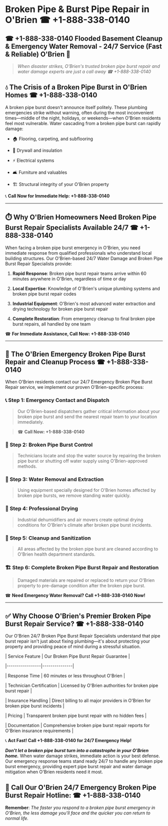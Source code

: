 # Broken Pipe & Burst Pipe Repair in O'Brien ☎ +1-888-338-0140  
## ☎ +1-888-338-0140 Flooded Basement Cleanup & Emergency Water Removal - 24/7 Service (Fast & Reliable) O'Brien 🚨  

> *When disaster strikes, O'Brien's trusted broken pipe burst repair and water damage experts are just a call away ☎ +1-888-338-0140*  

## 💧 The Crisis of a Broken Pipe Burst in O'Brien Homes ☎ +1-888-338-0140  

A broken pipe burst doesn't announce itself politely. These plumbing emergencies strike without warning, often during the most inconvenient times—middle of the night, holidays, or weekends—when O'Brien residents feel most vulnerable. Water cascading from a broken pipe burst can rapidly damage:  

* 🏠 Flooring, carpeting, and subflooring  
* 🧱 Drywall and insulation  
* ⚡ Electrical systems  
* 🛋️ Furniture and valuables  
* 🏗️ Structural integrity of your O'Brien property  

📞 **Call Now for Immediate Help: +1-888-338-0140**  

---  

## ⏱️ Why O'Brien Homeowners Need Broken Pipe Burst Repair Specialists Available 24/7 ☎ +1-888-338-0140  

When facing a broken pipe burst emergency in O'Brien, you need immediate response from qualified professionals who understand local building structures. Our O'Brien-based 24/7 Water Damage and Broken Pipe Burst Repair Specialists provide:  

1. **Rapid Response**: Broken pipe burst repair teams arrive within 60 minutes anywhere in O'Brien, regardless of time or day  
2. **Local Expertise**: Knowledge of O'Brien's unique plumbing systems and broken pipe burst repair codes  
3. **Industrial Equipment**: O'Brien's most advanced water extraction and drying technology for broken pipe burst repair  
4. **Complete Restoration**: From emergency cleanup to final broken pipe burst repairs, all handled by one team  

☎ **For Immediate Assistance, Call Now: +1-888-338-0140**  

---  

## 🔧 The O'Brien Emergency Broken Pipe Burst Repair and Cleanup Process ☎ +1-888-338-0140  

When O'Brien residents contact our 24/7 Emergency Broken Pipe Burst Repair service, we implement our proven O'Brien-specific process:  

### 📞 Step 1: Emergency Contact and Dispatch  
> Our O'Brien-based dispatchers gather critical information about your broken pipe burst and send the nearest repair team to your location immediately.  
> ☎ **Call Now: +1-888-338-0140**  

### 🚿 Step 2: Broken Pipe Burst Control  
> Technicians locate and stop the water source by repairing the broken pipe burst or shutting off water supply using O'Brien-approved methods.  

### 🌊 Step 3: Water Removal and Extraction  
> Using equipment specially designed for O'Brien homes affected by broken pipe bursts, we remove standing water quickly.  

### 💨 Step 4: Professional Drying  
> Industrial dehumidifiers and air movers create optimal drying conditions for O'Brien's climate after broken pipe burst incidents.  

### 🧼 Step 5: Cleanup and Sanitization  
> All areas affected by the broken pipe burst are cleaned according to O'Brien health department standards.  

### 🏗️ Step 6: Complete Broken Pipe Burst Repair and Restoration  
> Damaged materials are repaired or replaced to return your O'Brien property to pre-damage condition after the broken pipe burst.  

☎ **Need Emergency Water Removal? Call +1-888-338-0140 Now!**  

---  

## ✅ Why Choose O'Brien's Premier Broken Pipe Burst Repair Service? ☎ +1-888-338-0140  

Our O'Brien 24/7 Broken Pipe Burst Repair Specialists understand that pipe burst repair isn't just about fixing plumbing—it's about protecting your property and providing peace of mind during a stressful situation.  

| Service Feature | Our Broken Pipe Burst Repair Guarantee |  
|-----------------|---------------|  
| Response Time | 60 minutes or less throughout O'Brien |  
| Technician Certification | Licensed by O'Brien authorities for broken pipe burst repair |  
| Insurance Handling | Direct billing to all major providers in O'Brien for broken pipe burst incidents |  
| Pricing | Transparent broken pipe burst repair with no hidden fees |  
| Documentation | Comprehensive broken pipe burst repair reports for O'Brien insurance requirements |  

📞 **Act Fast! Call +1-888-338-0140 for 24/7 Emergency Help!**  

***Don't let a broken pipe burst turn into a catastrophe in your O'Brien home.*** When water damage strikes, immediate action is your best defense. Our emergency response teams stand ready 24/7 to handle any broken pipe burst emergency, providing expert pipe burst repair and water damage mitigation when O'Brien residents need it most.  

## 📱 Call Our O'Brien 24/7 Emergency Broken Pipe Burst Repair Hotline: ☎ +1-888-338-0140  

**Remember**: *The faster you respond to a broken pipe burst emergency in O'Brien, the less damage you'll face and the quicker you can return to normal life.*